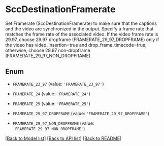 # SccDestinationFramerate

Set Framerate (SccDestinationFramerate) to make sure that the captions and the video are synchronized in the output. Specify a frame rate that matches the frame rate of the associated video. If the video frame rate is 29.97, choose 29.97 dropframe (FRAMERATE_29_97_DROPFRAME) only if the video has video_insertion=true and drop_frame_timecode=true; otherwise, choose 29.97 non-dropframe (FRAMERATE_29_97_NON_DROPFRAME).

## Enum

* `FRAMERATE_23_97` (value: `'FRAMERATE_23_97'`)

* `FRAMERATE_24` (value: `'FRAMERATE_24'`)

* `FRAMERATE_25` (value: `'FRAMERATE_25'`)

* `FRAMERATE_29_97_DROPFRAME` (value: `'FRAMERATE_29_97_DROPFRAME'`)

* `FRAMERATE_29_97_NON_DROPFRAME` (value: `'FRAMERATE_29_97_NON_DROPFRAME'`)

[[Back to Model list]](../README.md#documentation-for-models) [[Back to API list]](../README.md#documentation-for-api-endpoints) [[Back to README]](../README.md)


